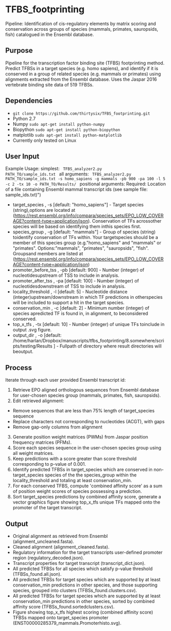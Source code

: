 TFBS_footprinting
=================
Pipeline: Identification of cis-regulatory elements by matrix scoring and conservation across groups of species (mammals, primates, sauropsids, fish) catalogued in the Ensembl database.

## Purpose
Pipeline for the transcription factor binding site (TFBS) footprinting method.  Predict TFBSs in a target species (e.g. homo sapiens), and identify if it is conserved in a group of related species (e.g. mammals or primates) using alignments extracted from the Ensembl database.  Uses the Jaspar 2016 vertebrate binding site data of 519 TFBSs.

## Dependencies
- `git clone https://github.com/thirtysix/TFBS_footprinting.git`
- Python 2.7
- Numpy `sudo apt-get install python-numpy`
- Biopython `sudo apt-get install python-biopython`
- matplotlib `sudo apt-get install python-matplotlib`
- Currently only tested on Linux

## User Input

Example Usage:
simplest:
<code>
TFBS_analyzer2.py PATH_TO/sample_ids.txt
</code>
all arguments:
<code>
TFBS_analyzer2.py PATH_TO/sample_ids.txt -s homo_sapiens -g mammals -pb 900 -pa 100 -l 5 -c 2 -tx 10 -o PATH_TO/Results/
</code>
positional arguments:
Required: Location of a file containing Ensembl mammal
transcript ids (see sample file: sample_ids.txt)")

- target_species , -s 
[default: "homo_sapiens"] - Target species (string),options are located at (https://rest.ensembl.org/info/compara/species_sets/EPO_LOW_COVERAGE?content-type=application/json). Conservation of TFs acrossother species will be based on identifying them inthis species first.
- species_group , -g 
[default: "mammals"] - Group of species (string) toidentify conservation of TFs within. Your targetspecies should be a member of this species group (e.g."homo_sapiens" and "mammals" or "primates". Options:"mammals", "primates", "sauropsids", "fish". Groupsand members are listed at (https://rest.ensembl.org/info/compara/species_sets/EPO_LOW_COVERAGE?content-type=application/json)
- promoter_before_tss , -pb 
[default: 900] - Number (integer) of nucleotidesupstream of TSS to include in analysis.
- promoter_after_tss , -pa 
[default: 100] - Number (integer) of nucleotidesdownstream of TSS to include in analysis.
- locality_threshold , -l 
[default: 5] - Nucleotide distance (integer)upstream/downstream in which TF predictions in otherspecies will be included to support a hit in the target species.
- conservation_min , -c 
[default: 2] - Minimum number (integer) of species apredicted TF is found in, in alignment, to beconsidered conserved.
- top_x_tfs , -tx [default: 10] - Number (integer) of unique TFs toinclude in output .svg figure.
- output_dir , -o [default: /home/harlan/Dropbox/manuscripts/tfbs_footprinting/8.somewhere/scripts/testing/Results ] - Fullpath of directory where result directories will beoutput.


## Process
Iterate through each user provided Ensembl transcript id:
 1. Retrieve EPO aligned orthologous sequences from Ensembl database for user-chosen species group (mammals, primates, fish, sauropsids).
 2. Edit retrieved alignment:
- Remove sequences that are less than 75% length of target_species sequence
- Replace characters not corresponding to nucleotides (ACGT), with gaps
- Remove gap-only columns from alignment
 3. Generate position weight matrices (PWMs) from Jaspar position frequency matrices (PFMs).
 4. Score each species sequence in the user-chosen species group using all weight matrices.
 5. Keep predictions with a score greater than score threshold corresponding to p-value of 0.001.
 6. Identify predicted TFBSs in target_species which are conserved in non-target_species species of the the species_group within the locality_threshold and totaling at least conservation_min.
 7. For each conserved TFBS, compute 'combined affinity score' as a sum of position weight scores of species possessing a prediction.
 8. Sort target_species predictions by combined affinity score, generate a vector graphics figure showing top_x_tfs unique TFs mapped onto the promoter of the target transcript.


## Output
- Original alignment as retrieved from Ensembl (alignment_uncleaned.fasta).
- Cleaned alignment (alignment_cleaned.fasta).
- Regulatory information for the target transcripts user-defined promoter region (regulatory_decoded.json).
- Transcript properties for target transcript (transcript_dict.json).
- All predicted TFBSs for all species which satisfy p-value threshold (TFBSs_found.all.json).
- All predicted TFBSs for target species which are supported by at least conservation_min predictions in other species, and those supporting species, grouped into clusters (TFBSs_found.clusters.csv).
- All predicted TFBSs for target species which are supported by at least conservation_min predictions in other species, sorted by combined affinity score (TFBSs_found.sortedclusters.csv).
- Figure showing top_x_tfs highest scoring (combined affinity score) TFBSs mapped onto target_species promoter (ENST00000285379_mammals.Promoterhisto.svg). 
